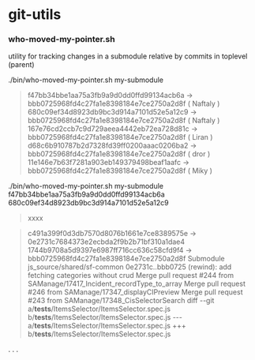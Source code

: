 # git-utils

### who-moved-my-pointer.sh ###
utility for tracking changes in a submodule relative by commits in toplevel (parent)

./bin/who-moved-my-pointer.sh my-submodule

> f47bb34bbe1aa75a3fb9a9d0dd0ffd99134acb6a -> bbb0725968fd4c27fa1e8398184e7ce2750a2d8f ( Naftaly )
> 680c09ef34d8923db9bc3d914a7101d52e5a12c9 -> bbb0725968fd4c27fa1e8398184e7ce2750a2d8f ( Naftaly )
> 167e76cd2ccb7c9d729aeea4442eb72ea728d81c -> bbb0725968fd4c27fa1e8398184e7ce2750a2d8f ( Liran )
> d68c6b910787b2d7328fd39ff0200aaac0206ba2 -> bbb0725968fd4c27fa1e8398184e7ce2750a2d8f ( dror )
> 11e146e7b63f7281a903eb149379498beaf1aafc -> bbb0725968fd4c27fa1e8398184e7ce2750a2d8f ( Miky )



./bin/who-moved-my-pointer.sh my-submodule f47bb34bbe1aa75a3fb9a9d0dd0ffd99134acb6a 680c09ef34d8923db9bc3d914a7101d52e5a12c9

> xxxx

> c491a399f0d3db7570d8076b1661e7ce8389575e -> 0e2731c7684373e2ecbda2f9b2b71bf310a1dae4
> 1744b9708a5d9397e6987ff716cc636c58cfd9f4 -> bbb0725968fd4c27fa1e8398184e7ce2750a2d8f
> Submodule js_source/shared/sf-common 0e2731c..bbb0725 (rewind):
>   add fetching categories without crud
>   Merge pull request #244 from SAManage/17417_Incident_recordType_to_array
>   Merge pull request #246 from SAManage/17347_displayCIPreview
>   Merge pull request #243 from SAManage/17348_CisSelectorSearch
> diff --git a/__tests__/ItemsSelector/ItemsSelector.spec.js b/__tests__/ItemsSelector/ItemsSelector.spec.js
> --- a/__tests__/ItemsSelector/ItemsSelector.spec.js
> +++ b/__tests__/ItemsSelector/ItemsSelector.spec.js

.
.
.
